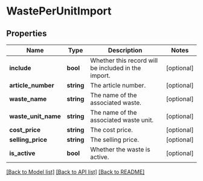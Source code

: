 # WastePerUnitImport

## Properties
Name | Type | Description | Notes
------------ | ------------- | ------------- | -------------
**include** | **bool** | Whether this record will be included in the import. | [optional] 
**article_number** | **string** | The article number. | [optional] 
**waste_name** | **string** | The name of the associated waste. | [optional] 
**waste_unit_name** | **string** | The name of the associated waste unit. | [optional] 
**cost_price** | **string** | The cost price. | [optional] 
**selling_price** | **string** | The selling price. | [optional] 
**is_active** | **bool** | Whether the waste is active. | [optional] 

[[Back to Model list]](../README.md#documentation-for-models) [[Back to API list]](../README.md#documentation-for-api-endpoints) [[Back to README]](../README.md)


